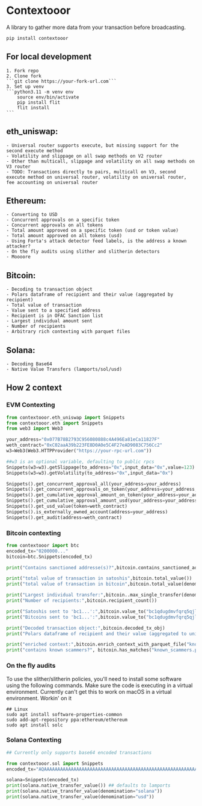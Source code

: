 # Contextooor
A library to gather more data from your transaction before broadcasting.

``` pip install contextooor ```

## For local development
    1. Fork repo
    2. Clone fork
    ```git clone https://your-fork-url.com```
    3. Set up venv
    ```python3.11 -m venv env
        source env/bin/activate
        pip install flit
        flit install
    ```

## eth_uniswap:
    - Universal router supports execute, but missing support for the second execute method
    - Volatility and slippage on all swap methods on V2 router
    - Other than multicall, slippage and volatility on all swap methods on V3 router
    - TODO: Transactions directly to pairs, multicall on V3, second execute method on universal router, volatility on universal router, fee accounting on universal router

## Ethereum:
    - Converting to USD
    - Concurrent approvals on a specific token
    - Concurrent approvals on all tokens
    - Total amount approved on a specific token (usd or token value)
    - Total amount approved on all tokens (usd)
    - Using Forta's attack detector feed labels, is the address a known attacker?
    - On the fly audits using slither and slitherin detectors
    - Moooore 

## Bitcoin:
    - Decoding to transaction object
    - Polars dataframe of recipient and their value (aggregated by recipient)
    - Total value of transaction
    - Value sent to a specified address
    - Recipient is in OFAC Sanction list
    - Largest individual amount sent
    - Number of recipients
    - Arbitrary rich contexting with parquet files
## Solana:
    - Decoding Base64
    - Native Value Transfers (lamports/sol/usd)

## How 2 context
### EVM Contexting
```Python
from contextooor.eth_uniswap import Snippets
from contextooor.eth import Snippets
from web3 import Web3

your_address="0x077B78B2793C956080888c4A496Ea81eCa11827F"
weth_contract="0xC02aaA39b223FE8D0A0e5C4F27eAD9083C756Cc2"
w3=Web3(Web3.HTTPProvider("https://your-rpc-url.com"))

##w3 is an optional variable, defaulting to public rpcs
Snippets(w3=w3).getSlippage(to_address="0x",input_data="0x",value=123)
Snippets(w3=w3).getVolatility(to_address="0x",input_data="0x")

Snippets().get_concurrent_approval_all(your_address=your_address)
Snippets().get_concurrent_approvals_on_token(your_address=your_address,token_address=weth_contract)
Snippets().get_cumulative_approval_amount_on_token(your_address=your_address,token_address=weth_contract,in_usd=True)
Snippets().get_cumulative_approval_amount_usd(your_address=your_address)
Snippets().get_usd_value(token=weth_contract)
Snippets().is_externally_owned_account(address=your_address)
Snippets().get_audit(address=weth_contract)

```
### Bitcoin contexting
```Python
from contextooor import btc
encoded_tx="0200000..."
bitcoin=btc.Snippets(encoded_tx)

print("Contains sanctioned addresse(s)?",bitcoin.contains_sanctioned_addresses())

print("total value of transaction in satoshis",bitcoin.total_value())
print("total value of transaction in bitcoin",bitcoin.total_value(denomination="bitcoin"))

print("Largest individual transfer:",bitcoin..max_single_transfer(denomination="bitcoin"))
print("Number of recipients:",bitcoin.recipient_count())

print("Satoshis sent to 'bc1...':",bitcoin.value_to("bc1qdugdmvfqrq5qjlw4ta7alen2hdpsekjkjen5xw"))
print("Bitcoins sent to 'bc1...':",bitcoin.value_to("bc1qdugdmvfqrq5qjlw4ta7alen2hdpsekjkjen5xw",denomination="bitcoin"))

print("Decoded transaction object:",bitcoin.decoded_tx_obj)
print("Polars dataframe of recipient and their value (aggregated to unique addresses)",bitcoin.decoded_dataframe)

print("enriched context:",bitcoin.enrich_context_with_parquet_file("known_scammers.parquet"))
print("contains known scammers?", bitcoin.has_matches("known_scammers.parquet"))


```

### On the fly audits
To use the slither/slitherin policies, you'll need to install some software using the following commands. Make sure the code is executing in a virtual environment. Currently can't get this to work on macOS in a virtual environment. Workin' on it
``` Shell
## Linux
sudo apt install software-properties-common
sudo add-apt-repository ppa:ethereum/ethereum
sudo apt install solc
```

### Solana Contexting
``` Python
## Currently only supports base64 encoded transactions

from contextooor.sol import Snippets
encoded_tx="AQAAAAAAAAAAAAAAAAAAAAAAAAAAAAAAAAAAAAAAAAAAAAAAAAAAAAAAAAAAAAAAAAAAAAAAAAAAAAAAAAAAAAABAAED7JuzdbW/v+WSaCB647gzQXUnhGcBdxwdoOMdnTnatmkqlXfJ6t1HVw9V1KrCNL7Kfnwxlwp4fPQgVuUFwymbvQAAAAAAAAAAAAAAAAAAAAAAAAAAAAAAAAAAAAAAAAAAe6zoCIOKahUzMQNrDc0UYuk1to62CqqaBIcWay7GjFUBAgIAAQwCAAAAgJaYAAAAAAA="

solana=Snippets(encoded_tx)
print(solana.native_transfer_value()) ## defaults to lamports
print(solana.native_transfer_value(denomination="solana"))
print(solana.native_transfer_value(denomination="usd"))


```
